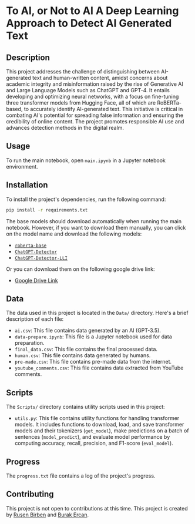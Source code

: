 # To AI, or Not to AI A Deep Learning Approach to Detect AI Generated Text

## Description

This project addresses the challenge of distinguishing between AI-generated text and human-written content, amidst concerns about academic integrity and misinformation raised by the rise of Generative AI and Large Language Models such as ChatGPT and GPT-4. It entails developing and optimizing neural networks, with a focus on fine-tuning three transformer models from Hugging Face, all of which are RoBERTa-based, to accurately identify AI-generated text. This initiative is critical in combating AI's potential for spreading false information and ensuring the credibility of online content. The project promotes responsible AI use and advances detection methods in the digital realm.

## Usage

To run the main notebook, open `main.ipynb` in a Jupyter notebook environment.

## Installation

To install the project's dependencies, run the following command:

```bash
pip install -r requirements.txt
```

The base models should download automatically when running the main notebook. However, if you want to download them manually, you can click on the model name and download the following models:

- [`roberta-base`](https://huggingface.co/roberta-base-openai-detector)
- [`ChatGPT-Detector`](https://huggingface.co/Hello-SimpleAI/chatgpt-detector-roberta)
- [`ChatGPT-Detector-LLI`](https://huggingface.co/Nintw923/chatgpt-detector-lli-hc3)

Or you can download them on the following google drive link:

- [Google Drive Link](https://drive.google.com/drive/folders/1AxTw-65OnvyHT71_XQSLDNeeadI7yXij?usp=sharing)

## Data

The data used in this project is located in the `Data/` directory. Here's a brief description of each file:

- `ai.csv`: This file contains data generated by an AI (GPT-3.5).
- `data-prepare.ipynb`: This file is a Jupyter notebook used for data preparation.
- `final_data.csv`: This file contains the final processed data.
- `human.csv`: This file contains data generated by humans.
- `pre-made.csv`: This file contains pre-made data from the internet.
- `youtube_comments.csv`: This file contains data extracted from YouTube comments.

## Scripts

The `Scripts/` directory contains utility scripts used in this project:

- `utils.py`: This file contains utility functions for handling transformer models. It includes functions to download, load, and save transformer models and their tokenizers (`get_model`), make predictions on a batch of sentences (`model_predict`), and evaluate model performance by computing accuracy, recall, precision, and F1-score (`eval_model`).

## Progress

The `progress.txt` file contains a log of the project's progress.

## Contributing

This project is not open to contributions at this time.
This project is created by [Ruşen Birben](https://github.com/rusenbb) and [Burak Ercan](https://github.com/BurakErcn).
